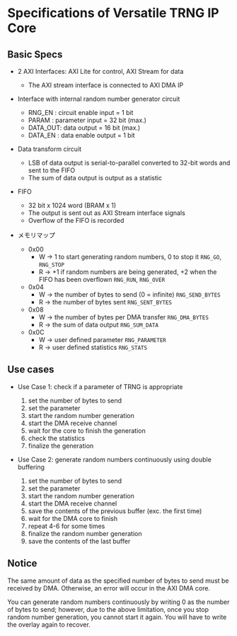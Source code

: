 Specifications of Versatile TRNG IP Core
========================================

Basic Specs
-----------

- 2 AXI Interfaces: AXI Lite for control, AXI Stream for data
  - The AXI stream interface is connected to AXI DMA IP

- Interface with internal random number generator circuit
  - RNG_EN  : circuit enable input  =  1 bit
  - PARAM   : parameter input       = 32 bit (max.)
  - DATA_OUT: data output           = 16 bit (max.)
  - DATA_EN : data enable output    =  1 bit                 

- Data transform circuit
  - LSB of data output is serial-to-parallel converted to 32-bit words
    and sent to the FIFO
  - The sum of data output is output as a statistic
 
- FIFO
  - 32 bit x 1024 word (BRAM x 1)
  - The output is sent out as AXI Stream interface signals
  - Overflow of the FIFO is recorded

- メモリマップ
  - 0x00
    - W -> 1 to start generating random numbers, 0 to stop it
              `RNG_GO`, `RNG_STOP`
    - R -> +1 if random numbers are being generated, +2 when the FIFO has been overflown
              `RNG_RUN`, `RNG_OVER`
  - 0x04
    - W -> the number of bytes to send (0 = infinite)
              `RNG_SEND_BYTES`
    - R -> the number of bytes sent
              `RNG_SENT_BYTES`
  - 0x08
    - W -> the number of bytes per DMA transfer
              `RNG_DMA_BYTES`
    - R -> the sum of data output
              `RNG_SUM_DATA`
  - 0x0C
    - W -> user defined parameter
              `RNG_PARAMETER`
    - R -> user defined statistics
              `RNG_STATS`

Use cases
---------

- Use Case 1: check if a parameter of TRNG is appropriate
  1. set the number of bytes to send
  2. set the parameter
  3. start the random number generation
  4. start the DMA receive channel
  5. wait for the core to finish the generation
  6. check the statistics
  7. finalize the generation

- Use Case 2: generate random numbers continuously using double buffering
  1. set the number of bytes to send
  2. set the parameter
  3. start the random number generation
  4. start the DMA receive channel
  5. save the contents of the previous buffer (exc. the first time)
  6. wait for the DMA core to finish
  7. repeat 4-6 for some times
  8. finalize the random number generation
  9. save the contents of the last buffer
  
Notice
------

The same amount of data as the specified number of bytes to send must
be received by DMA. Otherwise, an error will occur in the AXI DMA core.

You can generate random numbers continuously by writing 0 as the number
of bytes to send; however, due to the above limitation, once you stop
random number generation, you cannot start it again.
You will have to write the overlay again to recover.